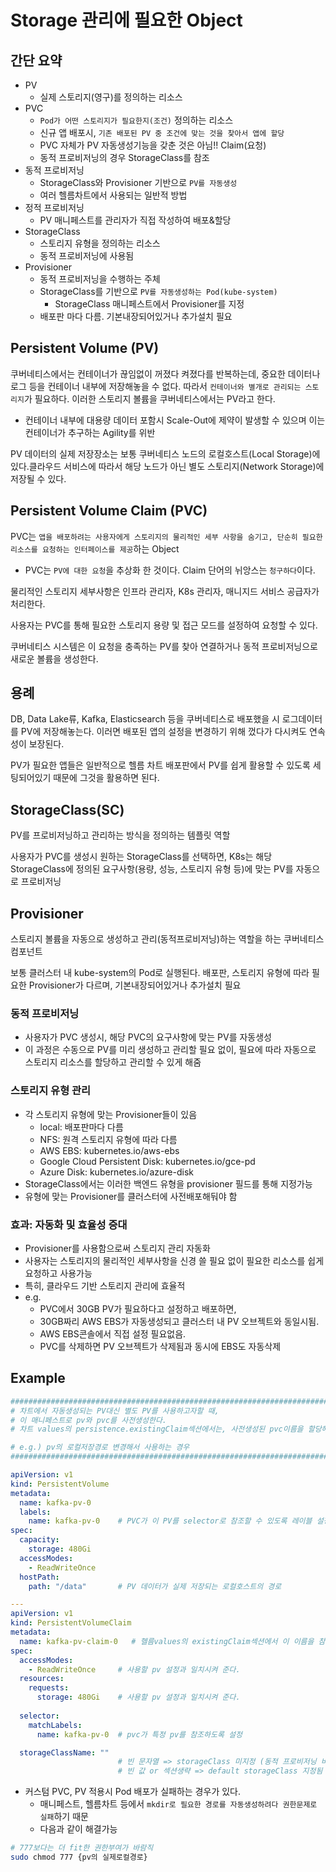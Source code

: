 # Storage 관리에 필요한 Object

## 간단 요약

- PV
  - 실제 스토리지(영구)를 정의하는 리소스
- PVC
  - `Pod가 어떤 스토리지가 필요한지(조건)` 정의하는 리소스
  - 신규 앱 배포시, `기존 배포된 PV 중 조건에 맞는 것을 찾아서 앱에 할당`
  - PVC 자체가 PV 자동생성기능을 갖춘 것은 아님!! Claim(요청)
  - 동적 프로비저닝의 경우 StorageClass를 참조
- 동적 프로비저닝
  - StorageClass와 Provisioner 기반으로 `PV를 자동생성`
  - 여러 헬름차트에서 사용되는 일반적 방법
- 정적 프로비저닝
  - PV 매니페스트를 관리자가 직접 작성하여 배포&할당
- StorageClass
  - 스토리지 유형을 정의하는 리소스
  - 동적 프로비저닝에 사용됨
- Provisioner
  - 동적 프로비저닝을 수행하는 주체
  - StorageClass를 기반으로 `PV를 자동생성하는 Pod(kube-system)`
    - StorageClass 매니페스트에서 Provisioner를 지정
  - 배포판 마다 다름. 기본내장되어있거나 추가설치 필요

## Persistent Volume (PV)

쿠버네티스에서는 컨테이너가 끊임없이 꺼졌다 켜졌다를 반복하는데, 중요한 데이터나 로그 등을 컨테이너 내부에 저장해놓을 수 없다. 따라서 `컨테이너와 별개로 관리되는 스토리지`가 필요하다. 이러한 스토리지 볼륨을 쿠버네티스에서는 PV라고 한다.

- 컨테이너 내부에 대용량 데이터 포함시 Scale-Out에 제약이 발생할 수 있으며 이는 컨테이너가 추구하는 Agility를 위반

PV 데이터의 실제 저장장소는 보통 쿠버네티스 노드의 로컬호스트(Local Storage)에 있다.클라우드 서비스에 따라서 해당 노드가 아닌 별도 스토리지(Network Storage)에 저장될 수 있다.

## Persistent Volume Claim (PVC)

PVC는 `앱을 배포하려는 사용자에게 스토리지의 물리적인 세부 사항을 숨기고, 단순히 필요한 리소스를 요청하는 인터페이스를 제공`하는 Object

- PVC는 `PV에 대한 요청`을 추상화 한 것이다. Claim 단어의 뉘앙스는 `청구하다`이다.

물리적인 스토리지 세부사항은 인프라 관리자, K8s 관리자, 매니지드 서비스 공급자가 처리한다.

사용자는 PVC를 통해 필요한 스토리지 용량 및 접근 모드를 설정하여 요청할 수 있다.

쿠버네티스 시스템은 이 요청을 충족하는 PV를 찾아 연결하거나 동적 프로비저닝으로 새로운 볼륨을 생성한다.

## 용례

DB, Data Lake류, Kafka, Elasticsearch 등을 쿠버네티스로 배포했을 시 로그데이터를 PV에 저장해놓는다. 이러면 배포된 앱의 설정을 변경하기 위해 껐다가 다시켜도 연속성이 보장된다.

PV가 필요한 앱들은 일반적으로 헬름 차트 배포판에서 PV를 쉽게 활용할 수 있도록 세팅되어있기 때문에 그것을 활용하면 된다.

## StorageClass(SC)

PV를 프로비저닝하고 관리하는 방식을 정의하는 템플릿 역할

사용자가 PVC를 생성시 원하는 StorageClass를 선택하면, K8s는 해당 StorageClass에 정의된 요구사항(용량, 성능, 스토리지 유형 등)에 맞는 PV를 자동으로 프로비저닝

## Provisioner

스토리지 볼륨을 자동으로 생성하고 관리(동적프로비저닝)하는 역할을 하는 쿠버네티스 컴포넌트

보통 클러스터 내 kube-system의 Pod로 실행된다. 배포판, 스토리지 유형에 따라 필요한 Provisioner가 다르며, 기본내장되어있거나 추가설치 필요

### 동적 프로비저닝

- 사용자가 PVC 생성시, 해당 PVC의 요구사항에 맞는 PV를 자동생성
- 이 과정은 수동으로 PV를 미리 생성하고 관리할 필요 없이, 필요에 따라 자동으로 스토리지 리소스를 할당하고 관리할 수 있게 해줌

### 스토리지 유형 관리

- 각 스토리지 유형에 맞는 Provisioner들이 있음
  - local: 배포판마다 다름
  - NFS: 원격 스토리지 유형에 따라 다름
  - AWS EBS: kubernetes.io/aws-ebs
  - Google Cloud Persistent Disk: kubernetes.io/gce-pd
  - Azure Disk: kubernetes.io/azure-disk
- StorageClass에서는 이러한 백엔드 유형을 provisioner 필드를 통해 지정가능
- 유형에 맞는 Provisioner를 클러스터에 사전배포해둬야 함

### 효과: 자동화 및 효율성 증대

- Provisioner를 사용함으로써 스토리지 관리 자동화
- 사용자는 스토리지의 물리적인 세부사항을 신경 쓸 필요 없이 필요한 리소스를 쉽게 요청하고 사용가능
- 특히, 클라우드 기반 스토리지 관리에 효율적
- e.g.
  - PVC에서 30GB PV가 필요하다고 설정하고 배포하면,
  - 30GB짜리 AWS EBS가 자동생성되고 클러스터 내 PV 오브젝트와 동일시됨.
  - AWS EBS콘솔에서 직접 설정 필요없음.
  - PVC를 삭제하면 PV 오브젝트가 삭제됨과 동시에 EBS도 자동삭제


## Example

```yaml
##################################################################################
# 차트에서 자동생성되는 PV대신 별도 PV를 사용하고자할 때,
# 이 매니페스트로 pv와 pvc를 사전생성한다.
# 차트 values의 persistence.existingClaim섹션에서는, 사전생성된 pvc이름을 할당해주자. 

# e.g.) pv의 로컬저장경로 변경해서 사용하는 경우
##################################################################################

apiVersion: v1
kind: PersistentVolume
metadata:
  name: kafka-pv-0
  labels:
    name: kafka-pv-0    # PVC가 이 PV를 selector로 참조할 수 있도록 레이블 설정
spec:
  capacity:
    storage: 480Gi
  accessModes:
    - ReadWriteOnce
  hostPath:
    path: "/data"       # PV 데이터가 실제 저장되는 로컬호스트의 경로

---
apiVersion: v1
kind: PersistentVolumeClaim
metadata:
  name: kafka-pv-claim-0   # 헬름values의 existingClaim섹션에서 이 이름을 참조시켜 준다.
spec:
  accessModes:
    - ReadWriteOnce     # 사용할 pv 설정과 일치시켜 준다.
  resources:
    requests:
      storage: 480Gi    # 사용할 pv 설정과 일치시켜 준다.
  
  selector:
    matchLabels:
      name: kafka-pv-0  # pvc가 특정 pv를 참조하도록 설정

  storageClassName: ""
                        # 빈 문자열 => storageClass 미지정 (동적 프로비저닝 비활성화)
                        # 빈 값 or 섹션생략 => default storageClass 지정됨 (default provisioner에 의한 동적 프로비저닝 활성화)

```

- 커스텀 PVC, PV 적용시 Pod 배포가 실패하는 경우가 있다.
  - 매니페스트, 헬름차트 등에서 `mkdir로 필요한 경로를 자동생성하려다 권한문제로 실패`하기 때문
  - 다음과 같이 해결가능

```sh
# 777보다는 더 fit한 권한부여가 바람직
sudo chmod 777 {pv의 실제로컬경로}
```
